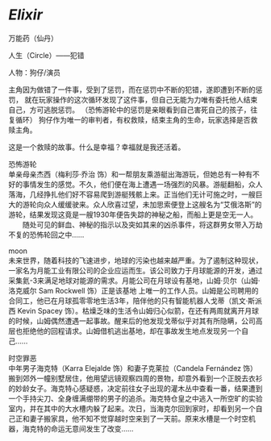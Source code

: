 # _Elixir_
万能药（仙丹）
    
人生（Circle）——犯错       

人物：狗仔/演员    
    
主角因为做错了一件事，受到了惩罚，而在惩罚中不断的犯错，遂即遭到不断的惩罚，
就在玩家操作的这次循环发现了这件事，但自己无能为力唯有委托他人结束自己，方可逃脱惩罚。
（恐怖游轮中的惩罚是亲眼看到自己害死自己的孩子，往复循环）
狗仔作为唯一的审判者，有权救赎，结束主角的生命，玩家选择是否救赎主角。

这是一个救赎的故事。什么是幸福？幸福就是我还活着。

恐怖游轮    
单亲母亲杰西（梅利莎·乔治 饰）和一帮朋友乘游艇出海游玩，但她总有一种有不好的事情发生的感觉。不久，他们便在海上遭遇一场强烈的风暴。游艇翻船，众人落海，几经挣扎他们好不容易爬到游艇残骸上来。正当他们无计可施之时，一艘巨大的游轮向众人缓缓驶来。众人欣喜过望，未加思索便登上这艘名为“艾俄洛斯”的游轮，结果发现这竟是一艘1930年便告失踪的神秘之船，而船上更是空无一人。
　　随处可见的鲜血、神秘的指示以及突如其来的凶杀事件，将这群男女带入万劫不复的恐怖轮回之中……

moon    
未来世界，随着科技的飞速进步，地球的污染也越来越严重。为了遏制这种现状，一家名为月能工业有限公司的企业应运而生。该公司致力于月球能源的开发，通过采集氦-3来满足地球对能源的需求。月能公司在月球设有基地，山姆·贝尔（山姆·洛克威尔 Sam Rockwell 饰）正是该基地 上唯一的工作人员。山姆是公司聘用的合同工，他已在月球孤零零地生活3年，陪伴他的只有智能机器人戈蒂（凯文·斯派西 Kevin Spacey 饰）。枯燥乏味的生活令山姆归心似箭，在还有两周就离开月球的时候，山姆偶然遭遇一起事故。醒来后的他发现戈蒂似乎对其有所隐瞒，公司高层也拒绝他的回程请求。山姆借机逃出基地，却在事故发生地点发现另一个自己…… 

时空罪恶    
中年男子海克特（Karra Elejalde 饰）和妻子克莱拉（Candela Fernández 饰）搬到郊外一幢别墅居住，他用望远镜观察四周的景物，却意外看到一个正脱去衣衫的妙龄女子。海克特心感疑惑，决定前往女子出现的灌木丛中查看一番，结果遭到一个手持尖刀、全身缠满绷带的男子的追杀。海克特仓皇之中逃入一所空旷的实验室内，并在其中的大水槽内躲了起来。次日，当海克尔回到家时，却看到另一个自己正和妻子搬家具，他不知不觉穿越时空来到了一天前。原来水槽是一个时空机器，海克特的命运无意间发生了改变…… 



